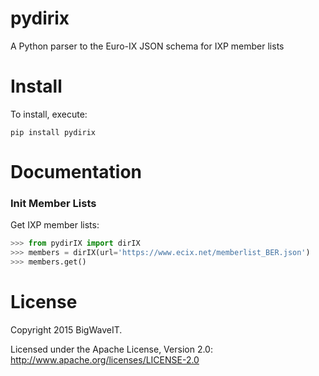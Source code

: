 # pydirix
A Python parser to the Euro-IX JSON schema for IXP member lists

Install
=======

To install, execute:

```
pip install pydirix
```

Documentation
=============

### Init Member Lists
Get IXP member lists:
```python
>>> from pydirIX import dirIX
>>> members = dirIX(url='https://www.ecix.net/memberlist_BER.json')
>>> members.get()
```

License
======

Copyright 2015 BigWaveIT.

Licensed under the Apache License, Version 2.0: http://www.apache.org/licenses/LICENSE-2.0
